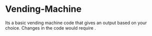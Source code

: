 # Vending-Machine
Its a basic vending machine code that gives an output based on your choice. Changes in the code would require .
